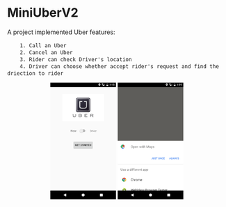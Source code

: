 # MiniUberV2
A project implemented Uber features:
    
        1. Call an Uber
        2. Cancel an Uber
        3. Rider can check Driver's location
        4. Driver can choose whether accept rider's request and find the driection to rider
<div  align=center> 
<img src="https://github.com/mityao/MiniUberV2/raw/master/app/src/main/res/drawable/Screenshot_1487358823.png" width="30%" height="30%">
<img src="https://github.com/mityao/MiniUberV2/raw/master/app/src/main/res/drawable/Screenshot_1487359535.png" width="30%" height="30%">
</div>  

